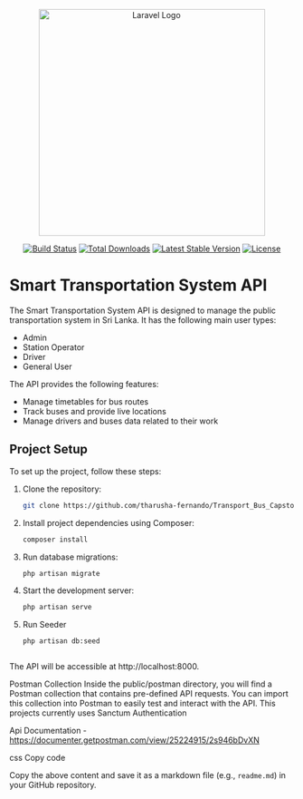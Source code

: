 <p align="center">
  <a href="https://laravel.com" target="_blank">
    <img src="https://raw.githubusercontent.com/laravel/art/master/logo-lockup/5%20SVG/2%20CMYK/1%20Full%20Color/laravel-logolockup-cmyk-red.svg" width="400" alt="Laravel Logo">
  </a>
</p>

<p align="center">
  <a href="https://github.com/laravel/framework/actions"><img src="https://github.com/laravel/framework/workflows/tests/badge.svg" alt="Build Status"></a>
  <a href="https://packagist.org/packages/laravel/framework"><img src="https://img.shields.io/packagist/dt/laravel/framework" alt="Total Downloads"></a>
  <a href="https://packagist.org/packages/laravel/framework"><img src="https://img.shields.io/packagist/v/laravel/framework" alt="Latest Stable Version"></a>
  <a href="https://packagist.org/packages/laravel/framework"><img src="https://img.shields.io/packagist/l/laravel/framework" alt="License"></a>
</p>

# Smart Transportation System API

The Smart Transportation System API is designed to manage the public transportation system in Sri Lanka. It has the following main user types:

- Admin
- Station Operator
- Driver
- General User

The API provides the following features:

- Manage timetables for bus routes
- Track buses and provide live locations
- Manage drivers and buses data related to their work

## Project Setup

To set up the project, follow these steps:

1. Clone the repository:
   ```bash
   git clone https://github.com/tharusha-fernando/Transport_Bus_Capstone_Prohect.git

3. Install project dependencies using Composer:
   ```bash
   composer install


4. Run database migrations:
   ```bash
   php artisan migrate

5. Start the development server:
    ```bash
   php artisan serve

6. Run Seeder
   ```bash
   php artisan db:seed  



The API will be accessible at http://localhost:8000.

Postman Collection
Inside the public/postman directory, you will find a Postman collection that contains pre-defined API requests. You can import this collection into Postman to easily test and interact with the API.
This projects currently uses Sanctum Authentication


Api Documentation - https://documenter.getpostman.com/view/25224915/2s946bDvXN

css
Copy code

Copy the above content and save it as a markdown file (e.g., `readme.md`) in your GitHub repository.






